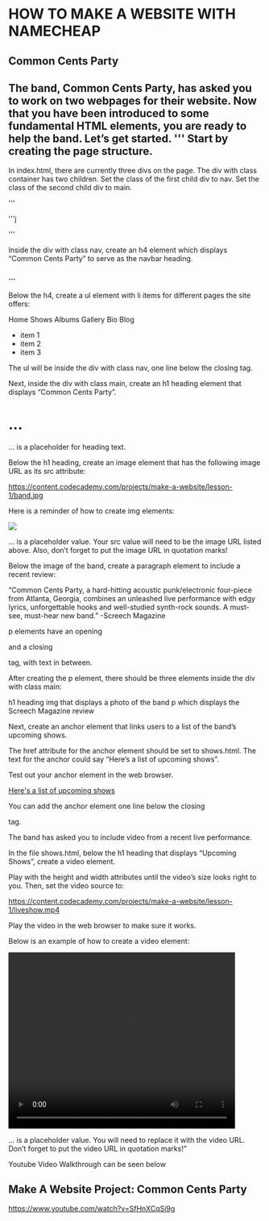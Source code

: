 HOW TO MAKE A WEBSITE WITH NAMECHEAP
=========================================

Common Cents Party
--------------------
The band, Common Cents Party, has asked you to work on two webpages for their website. Now that you have been introduced to some fundamental HTML elements, you are ready to help the band. Let’s get started.
'''
Start by creating the page structure.
-------------------------------------

In index.html, there are currently three divs on the page. The div with class container has two children. Set the class of the first child div to nav. Set the class of the second child div to main.

'''

'''j

<div class="nav">
 
</div>
<div class="main">
 
</div>

'''

Inside the div with class nav, create an h4 element which displays “Common Cents Party” to serve as the navbar heading.

<div class="nav">
   <h4>...</h4>
</div>

Below the h4, create a ul element with li items for different pages the site offers:

Home
Shows
Albums
Gallery
Bio
Blog

<ul>
   <li>item 1</li>
   <li>item 2</li>
   <li>item 3</li>
</ul>

The ul will be inside the div with class nav, one line below the closing </h4> tag.

Next, inside the div with class main, create an h1 heading element that displays “Common Cents Party”.

<div class="main">
   <h1>...</h1>
</div>

... is a placeholder for heading text.

Below the h1 heading, create an image element that has the following image URL as its src attribute:

 https://content.codecademy.com/projects/make-a-website/lesson-1/band.jpg

Here is a reminder of how to create img elements:

<img src="..."/>


... is a placeholder value. Your src value will need to be the image URL listed above. Also, don’t forget to put the image URL in quotation marks!

Below the image of the band, create a paragraph element to include a recent review:

“Common Cents Party, a hard-hitting acoustic punk/electronic four-piece from Atlanta, Georgia, combines an unleashed live performance with edgy lyrics, unforgettable hooks and well-studied synth-rock sounds. A must-see, must-hear new band.” -Screech Magazine

p elements have an opening <p> and a closing </p> tag, with text in between.

After creating the p element, there should be three elements inside the div with class main:


h1 heading
img that displays a photo of the band
p which displays the Screech Magazine review


Next, create an anchor element that links users to a list of the band’s upcoming shows.

The href attribute for the anchor element should be set to shows.html. The text for the anchor could say “Here’s a list of upcoming shows”.

Test out your anchor element in the web browser.

<a href="shows.html">Here's a list of upcoming shows</a>

You can add the anchor element one line below the closing </p> tag.


The band has asked you to include video from a recent live performance.

In the file shows.html, below the h1 heading that displays “Upcoming Shows”, create a video element.

Play with the height and width attributes until the video’s size looks right to you. Then, set the video source to:

 https://content.codecademy.com/projects/make-a-website/lesson-1/liveshow.mp4 

Play the video in the web browser to make sure it works.


Below is an example of how to create a video element:

<video width="450px" height="350px" controls>
   <source src="..." type="video/mp4">
</video>


... is a placeholder value. You will need to replace it with the video URL. Don’t forget to put the video URL in quotation marks!”


Youtube Video Walkthrough can be seen below


Make A Website Project: Common Cents Party
-------------------------------------------

https://www.youtube.com/watch?v=SfHnXCqSi9g






